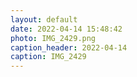 ```yaml
---
layout: default
date: 2022-04-14 15:48:42
photo: IMG_2429.png
caption_header: 2022-04-14
caption: IMG_2429
---
```

